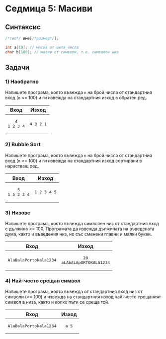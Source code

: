 # Седмица 5: Масиви


## Синтаксис 

```cpp
/*тип*/ име[/*размер*/];
```
```cpp
int a[10]; // масив от цели числа
char b[100]; // масив от символи, т.е. символен низ
```

## Задачи

### 1) Наобратно
Напишете програма, която въвежда `n` на брой числа от стандартния вход (`n` <= 100) и ги извежда на стандартния изход в обратен ред.

| Вход | Изход |
|:--:|:--:|
| <pre>4<br>1 2 3 4</pre> | <pre>4 3 2 1</pre>|

### 2) Bubble Sort
Напишете програма, която въвежда `n` на брой числа от стандартния вход (`n` <= 100) и ги извежда на стандартния изход сортирани в нарастващ ред.

| Вход | Изход |
|:--:|:--:|
| <pre>5<br>1 5 2 3 4</pre> | <pre>1 2 3 4 5</pre>|

### 3) Низове
Напишете програма, която въвежда символен низ от стандартния вход с дължина <= 100. Програмата да извежда дължината на въведената дума, както и въведения низ, но със сменени главни и малки букви.

| Вход | Изход |
|:--:|:--:|
| <pre>AlaBalaPortokala1234</pre> | <pre>20<br>aLAbALApORTOKALA1234</pre>|

### 4) Най-често срещан символ

Напишете програма, която въвежда от стандартния вход низ от символи (<= 100) и извежда на стандартния изход най-често срещаният символ в низа, както и колко пъти се среща той.

| Вход | Изход |
|:--:|:--:|
| <pre>AlaBalaPortokala1234</pre> | <pre>a 5</pre>|

